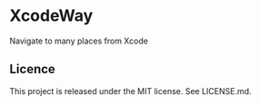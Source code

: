 XcodeWay
==
Navigate to many places from Xcode


Licence
--
This project is released under the MIT license. See LICENSE.md.